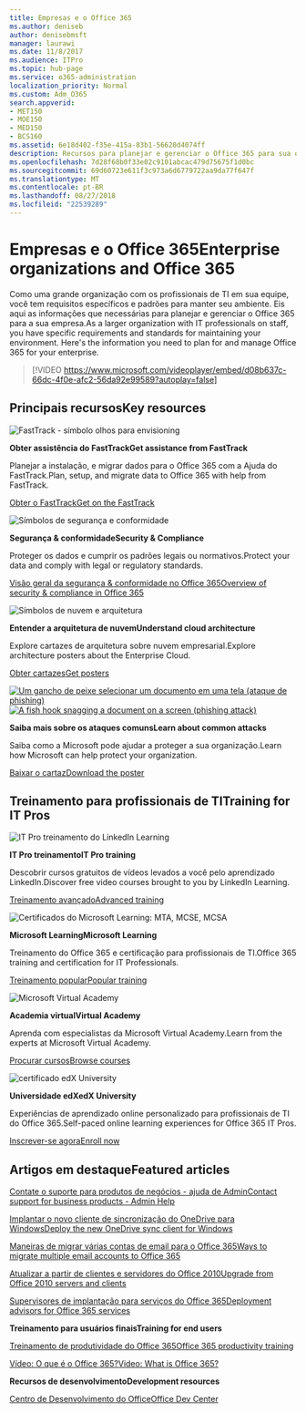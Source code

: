 ```yaml
---
title: Empresas e o Office 365
ms.author: deniseb
author: denisebmsft
manager: laurawi
ms.date: 11/8/2017
ms.audience: ITPro
ms.topic: hub-page
ms.service: o365-administration
localization_priority: Normal
ms.custom: Adm_O365
search.appverid:
- MET150
- MOE150
- MED150
- BCS160
ms.assetid: 6e18d402-f35e-415a-83b1-56620d4074ff
description: Recursos para planejar e gerenciar o Office 365 para sua organização da empresa.
ms.openlocfilehash: 7d28f68b0f33e02c9101abcac479d75675f1d0bc
ms.sourcegitcommit: 69d60723e611f3c973a6d6779722aa9da77f647f
ms.translationtype: MT
ms.contentlocale: pt-BR
ms.lasthandoff: 08/27/2018
ms.locfileid: "22539289"
---
```

# <a name="enterprise-organizations-and-office-365"></a><span data-ttu-id="fdab3-103">Empresas e o Office 365</span><span class="sxs-lookup"><span data-stu-id="fdab3-103">Enterprise organizations and Office 365</span></span>

<span data-ttu-id="fdab3-p101">Como uma grande organização com os profissionais de TI em sua equipe, você tem requisitos específicos e padrões para manter seu ambiente. Eis aqui as informações que necessárias para planejar e gerenciar o Office 365 para a sua empresa.</span><span class="sxs-lookup"><span data-stu-id="fdab3-p101">As a larger organization with IT professionals on staff, you have specific requirements and standards for maintaining your environment. Here's the information you need to plan for and manage Office 365 for your enterprise.</span></span>
  

> [!VIDEO https://www.microsoft.com/videoplayer/embed/d08b637c-66dc-4f0e-afc2-56da92e99589?autoplay=false]
  
## <a name="key-resources"></a><span data-ttu-id="fdab3-106">Principais recursos</span><span class="sxs-lookup"><span data-stu-id="fdab3-106">Key resources</span></span>

![FastTrack - símbolo olhos para envisioning](media/263443cf-d8bd-460b-ac46-a08323551f3f.png)
  
 <span data-ttu-id="fdab3-108">**Obter assistência do FastTrack**</span><span class="sxs-lookup"><span data-stu-id="fdab3-108">**Get assistance from FastTrack**</span></span>
  
<span data-ttu-id="fdab3-109">Planejar a instalação, e migrar dados para o Office 365 com a Ajuda do FastTrack.</span><span class="sxs-lookup"><span data-stu-id="fdab3-109">Plan, setup, and migrate data to Office 365 with help from FastTrack.</span></span>
  
[<span data-ttu-id="fdab3-110">Obter o FastTrack</span><span class="sxs-lookup"><span data-stu-id="fdab3-110">Get on the FastTrack</span></span>](https://go.microsoft.com/fwlink/?linkid=238431)
  
![Símbolos de segurança e conformidade](media/f96c2cdf-d151-4f44-bb11-20bb7f366a21.png)
  
 <span data-ttu-id="fdab3-112">**Segurança &amp; conformidade**</span><span class="sxs-lookup"><span data-stu-id="fdab3-112">**Security &amp; Compliance**</span></span>
  
<span data-ttu-id="fdab3-113">Proteger os dados e cumprir os padrões legais ou normativos.</span><span class="sxs-lookup"><span data-stu-id="fdab3-113">Protect your data and comply with legal or regulatory standards.</span></span>
  
[<span data-ttu-id="fdab3-114">Visão geral da segurança &amp; conformidade no Office 365</span><span class="sxs-lookup"><span data-stu-id="fdab3-114">Overview of security &amp; compliance in Office 365</span></span>](https://support.office.com/article/dcb83b2c-ac66-4ced-925d-50eb9698a0b2)
  
![Símbolos de nuvem e arquitetura](media/2850ac8d-4c99-4825-869e-83724c4ef54e.png)
  
 <span data-ttu-id="fdab3-116">**Entender a arquitetura de nuvem**</span><span class="sxs-lookup"><span data-stu-id="fdab3-116">**Understand cloud architecture**</span></span>
  
<span data-ttu-id="fdab3-117">Explore cartazes de arquitetura sobre nuvem empresarial.</span><span class="sxs-lookup"><span data-stu-id="fdab3-117">Explore architecture posters about the Enterprise Cloud.</span></span>
  
[<span data-ttu-id="fdab3-118">Obter cartazes</span><span class="sxs-lookup"><span data-stu-id="fdab3-118">Get posters</span></span>](https://aka.ms/cloudarch)
  
<span data-ttu-id="fdab3-119">[![Um gancho de peixe selecionar um documento em uma tela (ataque de phishing)](media/dc32a996-623a-400c-9b7a-ed1b89a56948.png)](https://aka.ms/commonattacks)</span><span class="sxs-lookup"><span data-stu-id="fdab3-119">[![A fish hook snagging a document on a screen (phishing attack)](media/dc32a996-623a-400c-9b7a-ed1b89a56948.png)](https://aka.ms/commonattacks)</span></span>
  
 <span data-ttu-id="fdab3-120">**Saiba mais sobre os ataques comuns**</span><span class="sxs-lookup"><span data-stu-id="fdab3-120">**Learn about common attacks**</span></span>
  
<span data-ttu-id="fdab3-121">Saiba como a Microsoft pode ajudar a proteger a sua organização.</span><span class="sxs-lookup"><span data-stu-id="fdab3-121">Learn how Microsoft can help protect your organization.</span></span>
  
[<span data-ttu-id="fdab3-122">Baixar o cartaz</span><span class="sxs-lookup"><span data-stu-id="fdab3-122">Download the poster</span></span>](https://aka.ms/commonattacks)
  
## <a name="training-for-it-pros"></a><span data-ttu-id="fdab3-123">Treinamento para profissionais de TI</span><span class="sxs-lookup"><span data-stu-id="fdab3-123">Training for IT Pros</span></span>

![IT Pro treinamento do LinkedIn Learning](media/b951eac7-9d99-42b5-86a3-3058a6445077.png)
  
 <span data-ttu-id="fdab3-125">**IT Pro treinamento**</span><span class="sxs-lookup"><span data-stu-id="fdab3-125">**IT Pro training**</span></span>
  
<span data-ttu-id="fdab3-126">Descobrir cursos gratuitos de vídeos levados a você pelo aprendizado LinkedIn.</span><span class="sxs-lookup"><span data-stu-id="fdab3-126">Discover free video courses brought to you by LinkedIn Learning.</span></span>
  
[<span data-ttu-id="fdab3-127">Treinamento avançado</span><span class="sxs-lookup"><span data-stu-id="fdab3-127">Advanced training</span></span>](https://support.office.com/article/68cc9b95-0bdc-491e-a81f-ee70b3ec63c5.aspx)
  
![Certificados do Microsoft Learning: MTA, MCSE, MCSA](media/8eab3b6a-5aff-423c-9c57-fd078fdebca8.png)
  
 <span data-ttu-id="fdab3-129">**Microsoft Learning**</span><span class="sxs-lookup"><span data-stu-id="fdab3-129">**Microsoft Learning**</span></span>
  
<span data-ttu-id="fdab3-130">Treinamento do Office 365 e certificação para profissionais de TI.</span><span class="sxs-lookup"><span data-stu-id="fdab3-130">Office 365 training and certification for IT Professionals.</span></span>
  
[<span data-ttu-id="fdab3-131">Treinamento popular</span><span class="sxs-lookup"><span data-stu-id="fdab3-131">Popular training</span></span>](https://go.microsoft.com/fwlink/?linkid=826247)
  
![Microsoft Virtual Academy](media/1bced083-acd6-4705-9f22-22009166a5d7.png)
  
 <span data-ttu-id="fdab3-133">**Academia virtual**</span><span class="sxs-lookup"><span data-stu-id="fdab3-133">**Virtual Academy**</span></span>
  
<span data-ttu-id="fdab3-134">Aprenda com especialistas da Microsoft Virtual Academy.</span><span class="sxs-lookup"><span data-stu-id="fdab3-134">Learn from the experts at Microsoft Virtual Academy.</span></span>
  
[<span data-ttu-id="fdab3-135">Procurar cursos</span><span class="sxs-lookup"><span data-stu-id="fdab3-135">Browse courses</span></span>](https://go.microsoft.com/fwlink/?linkid=826248)
  
![certificado edX University](media/c52ff863-94fa-4d6e-b91f-f9057956a7b0.png)
  
 <span data-ttu-id="fdab3-137">**Universidade edX**</span><span class="sxs-lookup"><span data-stu-id="fdab3-137">**edX University**</span></span>
  
<span data-ttu-id="fdab3-138">Experiências de aprendizado online personalizado para profissionais de TI do Office 365.</span><span class="sxs-lookup"><span data-stu-id="fdab3-138">Self-paced online learning experiences for Office 365 IT Pros.</span></span>
  
[<span data-ttu-id="fdab3-139">Inscrever-se agora</span><span class="sxs-lookup"><span data-stu-id="fdab3-139">Enroll now</span></span>](https://go.microsoft.com/fwlink/?linkid=852994)
  
## <a name="featured-articles"></a><span data-ttu-id="fdab3-140">Artigos em destaque</span><span class="sxs-lookup"><span data-stu-id="fdab3-140">Featured articles</span></span>

[<span data-ttu-id="fdab3-141">Contate o suporte para produtos de negócios - ajuda de Admin</span><span class="sxs-lookup"><span data-stu-id="fdab3-141">Contact support for business products - Admin Help</span></span>](https://support.office.com/article/32a17ca7-6fa0-4870-8a8d-e25ba4ccfd4b)
  
[<span data-ttu-id="fdab3-142">Implantar o novo cliente de sincronização do OneDrive para Windows</span><span class="sxs-lookup"><span data-stu-id="fdab3-142">Deploy the new OneDrive sync client for Windows</span></span>](https://support.office.com/article/3f3a511c-30c6-404a-98bf-76f95c519668)
  
[<span data-ttu-id="fdab3-143">Maneiras de migrar várias contas de email para o Office 365</span><span class="sxs-lookup"><span data-stu-id="fdab3-143">Ways to migrate multiple email accounts to Office 365</span></span>](https://support.office.com/article/0a4913fe-60fb-498f-9155-a86516418842)
  
[<span data-ttu-id="fdab3-144">Atualizar a partir de clientes e servidores do Office 2010</span><span class="sxs-lookup"><span data-stu-id="fdab3-144">Upgrade from Office 2010 servers and clients</span></span>](upgrade-from-office-2010-servers-and-products.md)
  
[<span data-ttu-id="fdab3-145">Supervisores de implantação para serviços do Office 365</span><span class="sxs-lookup"><span data-stu-id="fdab3-145">Deployment advisors for Office 365 services</span></span>](deployment-advisors-for-office-365.md)
  
 <span data-ttu-id="fdab3-146">**Treinamento para usuários finais**</span><span class="sxs-lookup"><span data-stu-id="fdab3-146">**Training for end users**</span></span>
  
[<span data-ttu-id="fdab3-147">Treinamento de produtividade do Office 365</span><span class="sxs-lookup"><span data-stu-id="fdab3-147">Office 365 productivity training</span></span>](https://support.office.com/article/af07cb6b-980d-4f33-8599-322582767408)
  
[<span data-ttu-id="fdab3-148">Vídeo: O que é o Office 365?</span><span class="sxs-lookup"><span data-stu-id="fdab3-148">Video: What is Office 365?</span></span>](https://support.office.com/article/847caf12-2589-452c-8aca-1c009797678b)
  
 <span data-ttu-id="fdab3-149">**Recursos de desenvolvimento**</span><span class="sxs-lookup"><span data-stu-id="fdab3-149">**Development resources**</span></span>
  
[<span data-ttu-id="fdab3-150">Centro de Desenvolvimento do Office</span><span class="sxs-lookup"><span data-stu-id="fdab3-150">Office Dev Center</span></span>](https://go.microsoft.com/fwlink/?linkid=615418)
  

